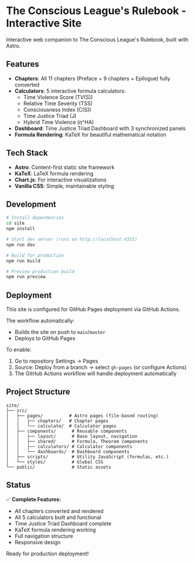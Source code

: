# The Conscious League's Rulebook - Interactive Site

Interactive web companion to The Conscious League's Rulebook, built with Astro.

## Features

- **Chapters**: All 11 chapters (Preface + 9 chapters + Epilogue) fully converted
- **Calculators**: 5 interactive formula calculators:
  - Time Violence Score (TV(S))
  - Relative Time Severity (TSS)
  - Consciousness Index (C(S))
  - Time Justice Triad (J)
  - Hybrid Time Violence (η^HA)
- **Dashboard**: Time Justice Triad Dashboard with 3 synchronized panels
- **Formula Rendering**: KaTeX for beautiful mathematical notation

## Tech Stack

- **Astro**: Content-first static site framework
- **KaTeX**: LaTeX formula rendering
- **Chart.js**: For interactive visualizations
- **Vanilla CSS**: Simple, maintainable styling

## Development

```bash
# Install dependencies
cd site
npm install

# Start dev server (runs on http://localhost:4321)
npm run dev

# Build for production
npm run build

# Preview production build
npm run preview
```

## Deployment

This site is configured for GitHub Pages deployment via GitHub Actions.

The workflow automatically:
- Builds the site on push to `main`/`master`
- Deploys to GitHub Pages

To enable:
1. Go to repository Settings → Pages
2. Source: Deploy from a branch → select `gh-pages` (or configure Actions)
3. The GitHub Actions workflow will handle deployment automatically

## Project Structure

```
site/
├── src/
│   ├── pages/          # Astro pages (file-based routing)
│   │   ├── chapters/   # Chapter pages
│   │   └── calculate/  # Calculator pages
│   ├── components/      # Reusable components
│   │   ├── layout/      # Base layout, navigation
│   │   ├── shared/      # Formula, Theorem components
│   │   ├── calculators/ # Calculator components
│   │   └── dashboards/  # Dashboard components
│   ├── scripts/         # Utility JavaScript (formulas, etc.)
│   └── styles/          # Global CSS
└── public/              # Static assets
```

## Status

✅ **Complete Features:**
- All chapters converted and rendered
- All 5 calculators built and functional
- Time Justice Triad Dashboard complete
- KaTeX formula rendering working
- Full navigation structure
- Responsive design

Ready for production deployment!
